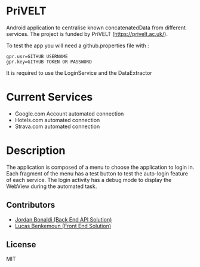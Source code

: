 # PriVELT

Android application to centralise known concatenatedData from different services.
The project is funded by PriVELT (https://privelt.ac.uk/).

To test the app you will need a github.properties file with :

```
gpr.usr=GITHUB USERNAME
gpr.key=GITHUB TOKEN OR PASSWORD
```


It is required to use the LoginService and the DataExtractor

# Current Services

  - Google.com Account automated connection
  - Hotels.com automated connection
  - Strava.com automated connection
  
# Description

The application is composed of a menu to choose the application to login in. Each fragment of the menu has a test button to test the auto-login feature of each service. The login activity has a debug mode to display the WebView during the automated task.

Contributors
----
- [Jordan Bonaldi (Back End API Solution)](http://github.com/jordanbonaldi/)
- [Lucas Benkemoun (Front End Solution)](https://github.com/LeBenki)

License
----

MIT

